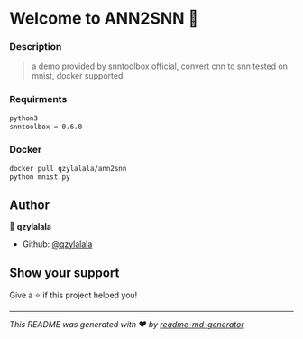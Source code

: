 # Welcome to ANN2SNN 👋
### Description

> a demo provided by snntoolbox official, convert cnn to snn tested on mnist, docker supported.

### Requirments

```markdown
python3
snntoolbox = 0.6.0
```

### Docker

```markdown
docker pull qzylalala/ann2snn
python mnist.py
```

## Author

👤 **qzylalala**

* Github: [@qzylalala](https://github.com/qzylalala)

## Show your support

Give a ⭐️ if this project helped you!


***
_This README was generated with ❤️ by [readme-md-generator](https://github.com/kefranabg/readme-md-generator)_
